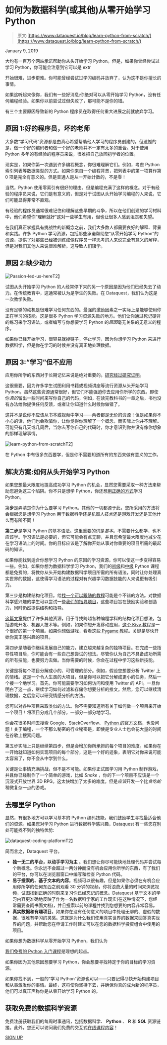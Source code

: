 # 如何为数据科学(或其他)从零开始学习 Python

> 原文:[https://www.dataquest.io/blog/learn-python-from-scratch/](https://www.dataquest.io/blog/learn-python-from-scratch/)

January 9, 2019

大约有一百万个网站承诺帮助你从头开始学习 Python。但是，如果你曾经尝试过学习 Python，你可能会注意到它可以是 extr

开始很难，进步更难。你可能曾经尝试过学习编码并放弃了，认为这不是你擅长的事情。

如果这听起来像你，我们有一些好消息:你绝对可以从零开始学习 Python，没有任何编程经验。如果你以前尝试过但失败了，那可能不是你的错。

有三个主要原因导致新的 Python 程序员在取得任何重大进展之前就放弃学习。

## 原因 1:好的程序员，坏的老师

大多数“学习代码”资源都是由真心希望帮助他人学习的程序员创建的。但遗憾的是，做一个好的编码者和做一个好的老师并不一定有太多的重合。对于使用 Python 多年的有经验的程序员来说，很难把自己放回初学者的位置。

现实是，如果你第一次遇到许多编程概念，你很难理解它们。例如，考虑 Python 索引列表等数据类型的方式。如果你来自一个编程背景，把列表中的第一项算作第 0 项是完全有意义的。但是普通人是从一开始计数的，不是零！

当然，Python 使用零索引有很好的理由。但是编程充满了这样的概念。对于有经验的程序员来说，它们是有意义的，但是对于试图从头开始学习编程的人来说，它们可能显得非常不直观。

有经验的程序员通常很难记住和理解这些早期的斗争，所以在他们创建的学习材料中，他们希望你“理解就好”这对一些学生有用，但也让很多人感到沮丧和失望。

在我们真正掌握具有挑战性的新概念之前，我们大多数人都需要良好的解释、背景和实践。许多 Python 学习资源，包括那些承诺帮助您“从零开始学习 Python”的资源，提供了对那些已经被训练成像程序员一样思考的人来说完全有意义的解释，但是对我们其他人来说很难解析。这导致人们辍学。

## 原因 2:缺少动力

![](../Images/3725e04f689c53eece2f486c18ccd4fa.png "Passion-led-us-here")T2】

试图从头开始学习 Python 的人经常停下来的另一个原因是因为他们已经失去了动力。在传统教育中，这通常被认为是学生的失败。在 Dataquest，我们认为这是一次教学失败。

没有足够的动机是很难学习任何东西的。最强的激励因素之一实际上是能够使用你正在学习的技能。这是很多 Python 学习资源失败的地方。他们让你通过死记硬背的练习来学习语法，或者编写与你想要学习 Python 的*原因*毫无关系的无意义的程序。

如果你已经开始学习，很容易就掉链子，停止学习，因为你想学习 Python 来进行数据科学，但是你在学习的时候并没有真正地处理数据。

## 原因 3:“学习”但不应用

应用你所学的东西对于长期记忆来说是绝对重要的。[研究经过研究证明](https://www.dataquest.io/blog/video-text-learn-data-science-online/)。

这很重要，因为许多学生试图利用书籍或视频讲座等流行资源从头开始学习 Python。虽然这些资源通常很好，但它们不能强迫你去应用你所学的东西。即使你*真的*留出一些时间来写你自己的代码，例如，在读完教科书的一章之后，书也没有办法给你提供任何反馈，或者让你知道什么时候你做错了。

这并不是说你不应该从书本或视频中学习——两者都是无价的资源！但是如果你不小心的话，他们也会欺骗你，让你觉得你理解了一个概念，而实际上你并不理解。可能只有几天或几周后，当你去写你自己的代码时，你才意识到你并没有像你想象的那样理解事情。

![learn-python-from-scratch](../Images/c0f237c0720f9b8fba796f0ae3390f4d.png)T2】

在 Python 中有很多东西要学，但是你不需要知道所有的东西来做有意义的工作。

## 解决方案:如何从头开始学习 Python

如果您想最大限度地提高成功学习 Python 的机会，显然您需要采取一种方法来帮助您避免这三个陷阱。你不只是想学 Python，你还想[用正确的方式](https://www.dataquest.io/blog/learn-python-the-right-way/)学习 Python。

第**步**是弄清楚你为什么要学习 Python。其他的一切都源于此，您所采用的方法将会根据您是想学习 Python 用于数据科学还是机器人技术还是游戏开发还是其他什么而有所不同！

**第二步**是学习 Python 的基本语法。这里重要的词是*基本*。不需要什么都学，也不应该学。学习语法是必要的，但它可能会有点无聊，并且您希望最大限度地减少花在学习语法上的时间。你的目标应该是了解你开始从事对你重要的项目所需的最起码的知识。

如果你能找到适合你想学习 Python 的原因的学习资源，你可以使这一步变得容易一些。例如，如果你想为数据科学学习 Python，我们的[初级](https://www.dataquest.io/course/python-for-data-science-fundamentals)和[中级](https://www.dataquest.io/course/python-for-data-science-intermediate/) Python 课程都是免费的，将教你从头开始构建数据科学项目所需的所有语法，同时让你处理真实世界的数据，这使得学习语法的过程对有兴趣学习数据技能的人来说更有吸引力。

第三步是构建结构化项目。给[找一个可以跟随的教程](https://www.dataquest.io/python-tutorials-for-data-science/)可能是个不错的方法。对数据科学感兴趣的学生可以尝试一些[我们的指导项目](https://www.dataquest.io/data-science-projects/)，这些项目旨在鼓励实验和创造力，同时仍然提供结构和指导。

[这篇文章](https://www.dataquest.io/blog/learn-python-the-right-way/)提供了许多其他资源，用于寻找跨越各种编程学科的结构化项目想法，包括游戏开发、机器人技术等。例如，如果你想开发移动应用，[这个 Kivy 教程](https://kivy.org/doc/stable/gettingstarted/first_app.html)是一个很好的第一个项目。如果你想做游戏，看看[这些 Pygame 教程](https://www.pygame.org/wiki/tutorials)。关键是尽快开始你真正感兴趣的项目。

第四步是随着你继续发展自己的能力，建立越来越复杂的独特项目。在完成一些指导性项目后，你可能会有一些自己想尝试的想法。尽管你认为自己不具备成功所需的所有技能，也要努力去做。当你需要的时候，你会在过程中学习这些新技能。

关键是将每个项目分解成小的、可管理的部分。例如，假设您想要分析 Twitter 上的情绪。这是一个令人生畏的大项目，但是你可以把它分解成更小的任务，然后一个接一个地学习。首先，你可能需要学习如何访问和使用 Twitter 的 API。一旦你明白了这一点，继续学习如何过滤和存储你想要分析的推文。然后，您可以继续清理数据，之后您可以研究情感分析的方法。

您可以对各种项目采取类似的方法。你不需要知道所有关于如何做一个项目来开始一个项目！将项目分成几个部分，一部分一部分地学习。

你会花很多时间去搜索 Google、StackOverflow、 [Python 的官方文档](https://docs.python.org/3/)，也没问题！关于编程，一个不那么秘密的行业秘密是，即使是专业人士也会花大量的时间在谷歌上搜索问题。

第五步实际上只是继续第四步，但是会增加你所承担的每个项目的难度。如果你在一开始就知道如何实现项目的每个部分，这是一个好的迹象，表明它对你来说可能太容易了，你不会从中学到什么。

关键是让事情充满挑战，但不是不可能。如果你正试图学习用 Python 制作游戏，并且你已经制作了一个简单的游戏，比如 *Snake* ，你的下一个项目不应该是一个沉浸式开放世界 3D RPG。这太快增加了太多的难度。但是*应该*开发一个比*贪吃蛇*稍微复杂一点的游戏。

## 去哪里学 Python

显然，有很多地方可以学习基本的 Python 编码技能，我们鼓励学生寻找最适合他们的资源。如果您对学习 Python 进行数据科学感兴趣，Dataquest 有一些您在别处可能找不到的独特优势:

![dataquest-coding-platform](../Images/fe633b1900e40245dd262846439bf8b9.png "dataquest-coding-platform")T2】

简而言之，Dataquest 平台。

*   **独一无二的平台，以动手学习为主** 。我们想让你尽可能快地处理代码并尝试每个新概念。你永远不会超过一两分钟而没有机会应用你所学的东西，有了我们的平台，你可以在浏览器窗口中编写和检查 Python 代码。
*   **易于搜索的、基于文本的内容**。视频可以很有趣，但是如果你必须在有机会应用你所学的任何东西之前观看 30 分钟的视频，你将浪费大量的时间来浏览视频，试图找到正确的时刻来复习你已经忘记的概念。Dataquest 基于文本的学习内容更准确地反映了作为一名数据科学家的工作现实(在这种情况下，您经常需要查阅书面文档)，并且搜索以前的课程并找到您想要的内容非常容易。
*   **真实数据和有趣项目**。如果你在没有任何意义的项目中处理无聊的、虚假的数据，很难有学习的灵感。这就是为什么我们使用真实世界的数据来回答真实世界的问题，并帮助您在申请工作时建立可以在您的数据科学投资组合中使用的项目。

如果你想为数据科学从零开始学习 Python，我们认为

[我们免费的 Python 入门课程](https://www.dataquest.io/course/python-for-data-science-fundamentals/)是理想的起点。

如果你因为其他原因想要学习 Python，你会想要寻找特定于你的目标的学习资源。

如果你找不到，一般的“学习 Python”资源也可以——只要记得尽快开始构建项目和从事激发你的事情。最终，这将使你坚持下去，并确保你真的成为新的程序员，他们可以真正声称你是从零开始学习 Python 的。

## 获取免费的数据科学资源

免费注册获取我们的每周时事通讯，包括数据科学、 **Python** 、 **R** 和 **SQL** 资源链接。此外，您还可以访问我们免费的交互式[在线课程内容](/data-science-courses)！

[SIGN UP](https://app.dataquest.io/signup)